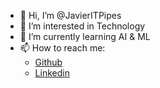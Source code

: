 - 👋 Hi, I’m @JavierITPipes
- 👀 I’m interested in Technology
- 🌱 I’m currently learning AI & ML
- 📫 How to reach me:
    * [Github](https://github.com/Fravieror/)
    * [Linkedin](https://www.linkedin.com/in/javier-diaz-8b990b17b/)

<!---
JavierITPipes/JavierITPipes is a ✨ special ✨ repository because its `README.md` (this file) appears on your GitHub profile.
You can click the Preview link to take a look at your changes.
--->
